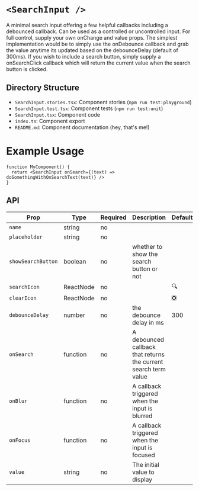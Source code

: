 # `<SearchInput />`

A minimal search input offering a few helpful callbacks including a debounced callback. Can be used as a controlled or uncontrolled input. For full control, supply your own onChange and value props. The simplest implementation would be to simply use the onDebounce callback and grab the value anytime its updated based on the debounceDelay (default of 300ms). If you wish to include a search button, simply supply a onSearchClick callback which will return the current value when the search button is clicked.

## Directory Structure

- `SearchInput.stories.tsx`: Component stories (`npm run test:playground`)
- `SearchInput.test.tsx`: Component tests (`npm run test:unit`)
- `SearchInput.tsx`: Component code
- `index.ts`: Component export
- `README.md`: Component documentation (hey, that's me!)

# Example Usage

```tsx
function MyComponent() {
  return <SearchInput onSearch={(text) => doSomethingWithOnSearchText(text)} />
}
```

## API

| Prop               | Type      | Required | Description                                                     | Default |
| ------------------ | --------- | -------- | --------------------------------------------------------------- | ------- |
| `name`             | string    | no       |                                                                 |         |
| `placeholder`      | string    | no       |                                                                 |         |
| `showSearchButton` | boolean   | no       | whether to show the search button or not                        |         |
| `searchIcon`       | ReactNode | no       |                                                                 | 🔍      |
| `clearIcon`        | ReactNode | no       |                                                                 | ❎      |
| `debounceDelay`    | number    | no       | the debounce delay in ms                                        | 300     |
| `onSearch`         | function  | no       | A debounced callback that returns the current search term value |         |
| `onBlur`           | function  | no       | A callback triggered when the input is blurred                  |         |
| `onFocus`          | function  | no       | A callback triggered when the input is focused                  |         |
| `value`            | string    | no       | The initial value to display                                    |         |
